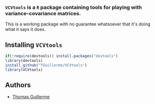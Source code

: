 <!-- Release:

[![R-CMD-check](https://github.com/TGuillerme/dispRity/workflows/R-CMD-check/badge.svg)](https://github.com/TGuillerme/dispRity/actions)
[![codecov](https://codecov.io/gh/TGuillerme/dispRity/branch/master/graph/badge.svg)](https://codecov.io/gh/TGuillerme/dispRity)
[![Project Status: Active - The project has reached a stable, usable state and is being actively developed.](http://www.repostatus.org/badges/latest/active.svg)](http://www.repostatus.org/#active)
[![develVersion](https://img.shields.io/badge/devel%20version-1.6.8-green.svg?style=flat)](https://github.com/TGuillerme/dispRity)
[![DOI](https://zenodo.org/badge/DOI/10.5281/zenodo.1186467.svg)](https://doi.org/10.5281/zenodo.1186467) -->

<!-- Development (master):

[![R-CMD-check](https://github.com/TGuillerme/dispRity/workflows/R-CMD-check/badge.svg)](https://github.com/TGuillerme/dispRity/actions)
[![codecov](https://codecov.io/gh/TGuillerme/dispRity/branch/master/graph/badge.svg)](https://codecov.io/gh/TGuillerme/dispRity)
[![Project Status: Active - The project has reached a stable, usable state and is being actively developed.](http://www.repostatus.org/badges/latest/active.svg)](http://www.repostatus.org/#active)
[![develVersion](https://img.shields.io/badge/devel%20version-1.7.0-green.svg?style=flat)](https://github.com/TGuillerme/dispRity)
[![DOI](https://zenodo.org/badge/DOI/10.5281/zenodo.1186467.svg)](https://doi.org/10.5281/zenodo.1186467)
 -->

### **`VCVtools`** is a `R` package containing tools for playing with variance-covariance matrices.

This is a working package with no guarantee whatsoever that it's doing what it says it does.

## Installing `VCVtools`

```r
if(!require(devtools)) install.packages("devtools")
library(devtools)
install_github("TGuillerme/VCVtools")
library(VCVtools)
```
<!-- 
## Vignettes and manuals

Vignettes are available here
 -->

<!-- ## Latest major patch notes
* 2022/01/24 v1.0 
  * First stable release!

Previous patch notes and notes for the *next version* can be seen [here](https://github.com/TGuillerme/mcmcmcglmmm/blob/master/NEWS.md).
 -->
Authors
-------

* [Thomas Guillerme](http://tguillerme.github.io)


<!-- Citations
-------
If you are using this package, please cite the paper:

-->